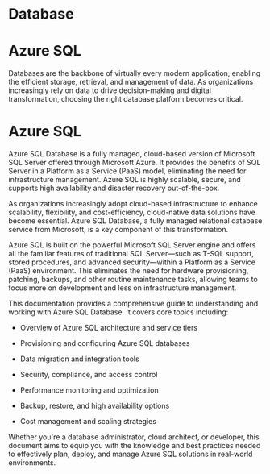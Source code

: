 # Database 
# Azure SQL 

Databases are the backbone of virtually every modern application, enabling the efficient storage, retrieval, and management of data. As organizations increasingly rely on data to drive decision-making and digital transformation, choosing the right database platform becomes critical. 
# Azure SQL
Azure SQL Database is a fully managed, cloud-based version of Microsoft SQL Server offered through Microsoft Azure. It provides the benefits of SQL Server in a Platform as a Service (PaaS) model, eliminating the need for infrastructure management. Azure SQL is highly scalable, secure, and supports high availability and disaster recovery out-of-the-box.

As organizations increasingly adopt cloud-based infrastructure to enhance scalability, flexibility, and cost-efficiency, cloud-native data solutions have become essential. Azure SQL Database, a fully managed relational database service from Microsoft, is a key component of this transformation.

Azure SQL is built on the powerful Microsoft SQL Server engine and offers all the familiar features of traditional SQL Server—such as T-SQL support, stored procedures, and advanced security—within a Platform as a Service (PaaS) environment. This eliminates the need for hardware provisioning, patching, backups, and other routine maintenance tasks, allowing teams to focus more on development and less on infrastructure management.

This documentation provides a comprehensive guide to understanding and working with Azure SQL Database. It covers core topics including:

* Overview of Azure SQL architecture and service tiers

* Provisioning and configuring Azure SQL databases

* Data migration and integration tools

* Security, compliance, and access control

* Performance monitoring and optimization

* Backup, restore, and high availability options

* Cost management and scaling strategies

Whether you're a database administrator, cloud architect, or developer, this document aims to equip you with the knowledge and best practices needed to effectively plan, deploy, and manage Azure SQL solutions in real-world environments.
